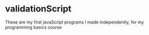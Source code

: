 # validationScript
These are my first javaScript programs I made independently, for my programming basics course
